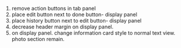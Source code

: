 1. remove action buttons in tab panel
2. place edit button next to done button- display panel
3. place history button next to edit button- display panel
4. decrease header margin on display panel.
5. on display panel. change information card style to normal text view. photo section remain.


